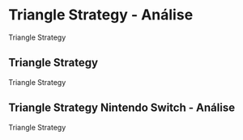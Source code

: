 ---
---

# Triangle Strategy - Análise

Triangle Strategy

## Triangle Strategy

Triangle Strategy

## Triangle Strategy Nintendo Switch - Análise

Triangle Strategy
